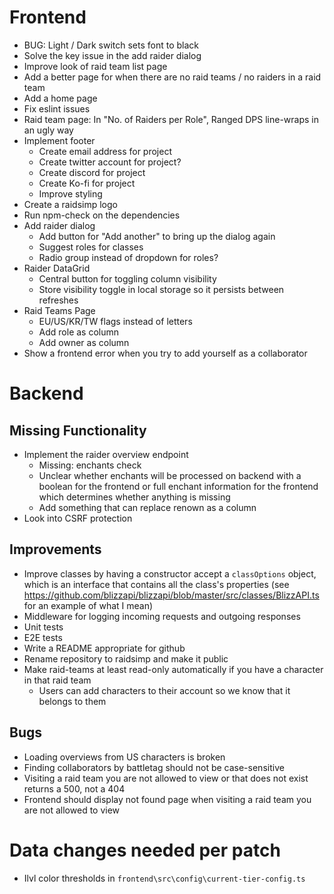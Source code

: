 # Frontend

- BUG: Light / Dark switch sets font to black
- Solve the key issue in the add raider dialog
- Improve look of raid team list page
- Add a better page for when there are no raid teams / no raiders in a raid team
- Add a home page
- Fix eslint issues
- Raid team page: In "No. of Raiders per Role", Ranged DPS line-wraps in an ugly way
- Implement footer
  - Create email address for project
  - Create twitter account for project?
  - Create discord for project
  - Create Ko-fi for project
  - Improve styling
- Create a raidsimp logo
- Run npm-check on the dependencies
- Add raider dialog
  - Add button for "Add another" to bring up the dialog again
  - Suggest roles for classes
  - Radio group instead of dropdown for roles?
- Raider DataGrid
  - Central button for toggling column visibility
  - Store visibility toggle in local storage so it persists between refreshes
- Raid Teams Page
  - EU/US/KR/TW flags instead of letters
  - Add role as column
  - Add owner as column
- Show a frontend error when you try to add yourself as a collaborator

# Backend

## Missing Functionality

- Implement the raider overview endpoint
  - Missing: enchants check
  - Unclear whether enchants will be processed on backend with a boolean for the frontend or full enchant information for the frontend which determines whether anything is missing
  - Add something that can replace renown as a column
- Look into CSRF protection

## Improvements

- Improve classes by having a constructor accept a `classOptions` object, which is an interface that contains all the class's properties (see https://github.com/blizzapi/blizzapi/blob/master/src/classes/BlizzAPI.ts for an example of what I mean)
- Middleware for logging incoming requests and outgoing responses
- Unit tests
- E2E tests
- Write a README appropriate for github
- Rename repository to raidsimp and make it public
- Make raid-teams at least read-only automatically if you have a character in that raid team
  - Users can add characters to their account so we know that it belongs to them

## Bugs

- Loading overviews from US characters is broken
- Finding collaborators by battletag should not be case-sensitive
- Visiting a raid team you are not allowed to view or that does not exist returns a 500, not a 404
- Frontend should display not found page when visiting a raid team you are not allowed to view

# Data changes needed per patch

- Ilvl color thresholds in `frontend\src\config\current-tier-config.ts`
